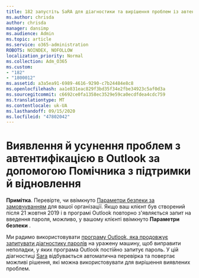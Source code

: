 ```yaml
---
title: 182 запустіть SaRA для діагностики та вирішення проблем із автентифікацією Outlook
ms.author: chrisda
author: chrisda
manager: dansimp
ms.audience: Admin
ms.topic: article
ms.service: o365-administration
ROBOTS: NOINDEX, NOFOLLOW
localization_priority: Normal
ms.collection: Adm_O365
ms.custom:
- "182"
- "1800012"
ms.assetid: a3a5ea91-6989-4616-9290-c7b24484e8c8
ms.openlocfilehash: aa1e831eac829f3bd35f34e2fbe34923c5af0d3a
ms.sourcegitcommit: c6692ce0fa1358ec3529e59ca0ecdfdea4cdc759
ms.translationtype: MT
ms.contentlocale: uk-UA
ms.lasthandoff: 09/15/2020
ms.locfileid: "47802042"
---
```

# <a name="use-sara-to-diagnose-and-resolve-outlook-authentication-issues"></a>Виявлення й усунення проблем з автентифікацією в Outlook за допомогою Помічника з підтримки й відновлення

**Примітка**. Перевірте, чи ввімкнуто [Параметри безпеки за замовчуванням](https://aka.ms/securitydefaults) для вашої організації. Якщо ваш клієнт був створений після 21 жовтня 2019 і в програмі Outlook повторно з'являється запит на введення пароля, можливо, у вашому клієнті ввімкнуто **Параметри безпеки** .

Ми радимо використовувати [програму Outlook, яка продовжує запитувати діагностику паролів](https://aka.ms/SaRA-OutlookPwdPrompt-Alchemy) на уражену машину, щоб виправити неполадки, у яких програма Outlook постійно запитує пароль. У цій діагностиці [Sara](https://diagnostics.office.com/#/) відбувається автоматична перевірка та повертає можливі рішення, які можна використовувати для вирішення виявлених проблем.
